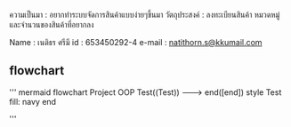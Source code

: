 ความเป็นมา : อยากทำระบบจัดการสินค้าแบบง่ายๆขึ้นมา
วัตถุประสงค์ : ลงทะเบียนสินค้า หมวดหมู่ และจำนวนของสินค้าที่อยากลง




Name : เนติธร ศรีมี
id : 653450292-4
e-mail : natithorn.s@kkumail.com

## flowchart

''' mermaid
flowchart
    Project OOP
    Test((Test)) ---> end([end])
    style Test fill: navy
    end
    
'''
